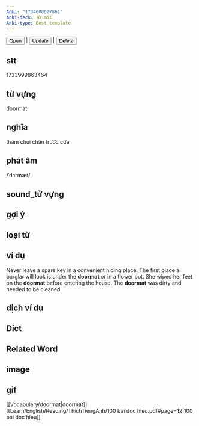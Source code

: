 ```yaml
---
Anki: "1734000627861"
Anki-deck: Từ mới
Anki-type: Best template
---
```

<button class="anki-btn-open">Open</button> | <button class="anki-btn-update">Update</button> | <button class="anki-btn-delete">Delete</button>

## stt
1733999863464
## từ vựng
doormat
## nghĩa
thảm chùi chân trước cửa
## phát âm
/ˈdɔrmæt/

## sound_từ vựng

## gợi ý

## loại từ

## ví dụ
Never leave a spare key in a convenient hiding place. The first place a burglar will look is under the **doormat** or in a flower pot.
She wiped her feet on the **doormat** before entering the house.
The **doormat** was dirty and needed to be cleaned.
## dịch ví dụ

## Dict

## Related Word

## image

## gif
[[Vocabulary/doormat|doormat]]
[[Learn/English/Reading/ThichTiengAnh/100 bai doc hieu.pdf#page=12|100 bai doc hieu]]